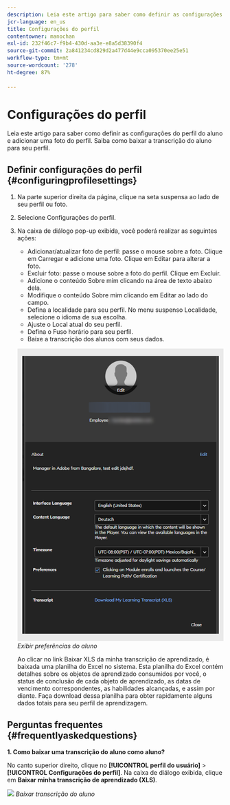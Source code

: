 ```yaml
---
description: Leia este artigo para saber como definir as configurações do perfil do aluno e adicionar uma foto do perfil. Saiba como baixar a transcrição do aluno para seu perfil.
jcr-language: en_us
title: Configurações do perfil
contentowner: manochan
exl-id: 232f46c7-f9b4-430d-aa3e-e8a5d38390f4
source-git-commit: 2a841234cd829d2a477d44e9cca095370ee25e51
workflow-type: tm+mt
source-wordcount: '278'
ht-degree: 87%

---
```


# Configurações do perfil

Leia este artigo para saber como definir as configurações do perfil do aluno e adicionar uma foto do perfil. Saiba como baixar a transcrição do aluno para seu perfil.

## Definir configurações do perfil {#configuringprofilesettings}

1. Na parte superior direita da página, clique na seta suspensa ao lado de seu perfil ou foto.
1. Selecione Configurações do perfil.
1. Na caixa de diálogo pop-up exibida, você poderá realizar as seguintes ações:

   * Adicionar/atualizar foto de perfil: passe o mouse sobre a foto. Clique em Carregar e adicione uma foto. Clique em Editar para alterar a foto.
   * Excluir foto: passe o mouse sobre a foto do perfil. Clique em Excluir.
   * Adicione o conteúdo Sobre mim clicando na área de texto abaixo dela.
   * Modifique o conteúdo Sobre mim clicando em Editar ao lado do campo.
   * Defina a localidade para seu perfil. No menu suspenso Localidade, selecione o idioma de sua escolha.
   * Ajuste o Local atual do seu perfil.
   * Defina o Fuso horário para seu perfil.
   * Baixe a transcrição dos alunos com seus dados.

   ![](assets/learner-preferences.png)
   *Exibir preferências do aluno*

   Ao clicar no link Baixar XLS da minha transcrição de aprendizado, é baixada uma planilha do Excel no sistema. Esta planilha do Excel contém detalhes sobre os objetos de aprendizado consumidos por você, o status de conclusão de cada objeto de aprendizado, as datas de vencimento correspondentes, as habilidades alcançadas, e assim por diante. Faça download dessa planilha para obter rapidamente alguns dados totais para seu perfil de aprendizagem.

## Perguntas frequentes {#frequentlyaskedquestions}

**1. Como baixar uma transcrição do aluno como aluno?**

No canto superior direito, clique no **[!UICONTROL perfil do usuário]** > **[!UICONTROL Configurações do perfil]**. Na caixa de diálogo exibida, clique em **Baixar minha transcrição de aprendizado (XLS)**.

![](assets/dowload-lt.png)
*Baixar transcrição do aluno*
